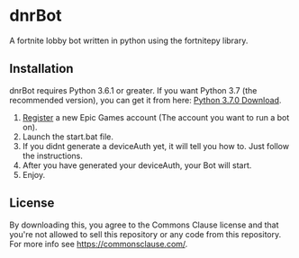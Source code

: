 # dnrBot
A fortnite lobby bot written in python using the fortnitepy library.

## Installation
dnrBot requires Python 3.6.1 or greater. If you want Python 3.7 (the recommended version), you can get it from here: [Python 3.7.0 Download](https://www.python.org/ftp/python/3.7.0/python-3.7.0-amd64.exe "Python 3.6.1 Download").

1. [Register](https://epicgames.com/id/register) a new Epic Games account (The account you want to run a bot on).
2. Launch the start.bat file.
3. If you didnt generate a deviceAuth yet, it will tell you how to. Just follow the instructions.
4. After you have generated your deviceAuth, your Bot will start.
5. Enjoy.

## License
By downloading this, you agree to the Commons Clause license and that you're not allowed to sell this repository or any code from this repository. For more info see https://commonsclause.com/.
